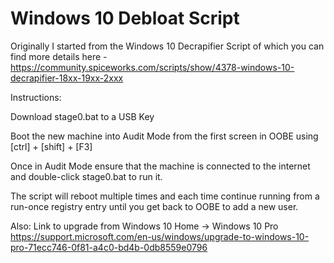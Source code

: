 # Windows 10 Debloat Script

Originally I started from the Windows 10 Decrapifier Script of which you can find more details here - https://community.spiceworks.com/scripts/show/4378-windows-10-decrapifier-18xx-19xx-2xxx


Instructions:

Download stage0.bat to a USB Key

Boot the new machine into Audit Mode from the first screen in OOBE using [ctrl] + [shift] + [F3]

Once in Audit Mode ensure that the machine is connected to the internet and double-click stage0.bat to run it.

The script will reboot multiple times and each time continue running from a run-once registry entry until you get back to OOBE to add a new user.



Also:
Link to upgrade from Windows 10 Home -> Windows 10 Pro
https://support.microsoft.com/en-us/windows/upgrade-to-windows-10-pro-71ecc746-0f81-a4c0-bd4b-0db8559e0796

